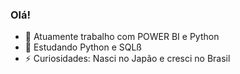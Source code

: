 ### Olá!

- 🔭 Atuamente trabalho com POWER BI e Python
- 🌱 Estudando Python e SQLß
- ⚡ Curiosidades: Nasci no Japão e cresci no Brasil
